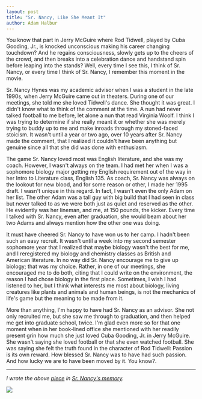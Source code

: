 ```yaml
---
layout: post
title: "Sr. Nancy, Like She Meant It"
author: Adam Halbur
---
```


You know that part in Jerry McGuire where Rod Tidwell, played by Cuba Gooding, Jr., is knocked unconscious making his career changing touchdown?  And he regains consciousness, slowly gets up to the cheers of the crowd, and then breaks into a celebration dance and handstand spin before leaping into the stands?  Well, every time I see this, I think of Sr. Nancy, or every time I think of Sr. Nancy, I remember this moment in the movie.  

Sr. Nancy Hynes was my academic advisor when I was a student in the late 1990s, when Jerry McGuire came out in theaters.  During one of our meetings, she told me she loved Tidwell's dance.  She thought it was great.  I didn't know what to think of the comment at the time.  A nun had never talked football to me before, let alone a nun that read Virginia Woolf.  I think I was trying to determine if she really meant it or whether she was merely trying to buddy up to me and make inroads through my stoned-faced stoicism.  It wasn't until a year or two ago, over 10 years after Sr. Nancy made the comment, that I realized it couldn't have been anything but genuine since all that she did was done with enthusiasm.  

The game Sr. Nancy loved most was English literature, and she was my coach.  However, I wasn't always on the team.  I had met her when I was a sophomore biology major getting my English requirement out of the way in her Intro to Literature class, English 135.  As coach, Sr. Nancy was always on the lookout for new blood, and for some reason or other, I made her 1995 draft.  I wasn't unique in this regard.  In fact, I wasn't even the only Adam on her list.  The other Adam was a tall guy with big build that I had seen in class but never talked to as we were both just as quiet and reserved as the other.  He evidently was her lineman, and me, at 150 pounds, the kicker.  Every time I talked with Sr. Nancy, even after graduation, she would beam about her two Adams and always mention how the other one was doing.  

It must have cheered Sr. Nancy to have won us to her camp.  I hadn't been such an easy recruit.  It wasn't until a week into my second semester sophomore year that I realized that maybe biology wasn't the best for me, and I reregistered my biology and chemistry classes as British and American literature.  In no way did Sr. Nancy encourage me to give up biology; that was my choice.  Rather, in one of our meetings, she encouraged me to do both, citing that I could write on the environment, the reason I had chose biology in the first place.  Sometimes, I wish I had listened to her, but I think what interests me most about biology, living creatures like plants and animals and human beings, is not the mechanics of life's game but the meaning to be made from it.  

More than anything, I'm happy to have had Sr. Nancy as an advisor.  She not only recruited me, but she saw me through to graduation, and then helped me get into graduate school, twice.  I'm glad even more so for that one moment when in her book-lined office she mentioned with her readily present grin how much she just loved Cuba Gooding, Jr. in Jerry McGuire.  She wasn't saying she loved football or that she even watched football.  She was saying she felt the truth found in the character of Rod Tidwell: Passion is its own reward.  How blessed Sr. Nancy was to have had such passion.  And how lucky we are to have been moved by it.  You know?.  

--------------------------------
*I wrote the above [piece][link-nancy] in [Sr. Nancy's memory][memory-link].*

![](https://c1.staticflickr.com/8/7842/39676782663_2d52f2aa1b_h.jpg)

[link-nancy]: https://www.csbsju.edu/english-department/the-english-web/the-english-web-archives/may-2009/sr-nancy-like-she-meant-it
[memory-link]: https://www.csbsju.edu/english-department/the-english-web/the-english-web-archives/may-2009/sister-nancy-hynes-osb-1933-2008
